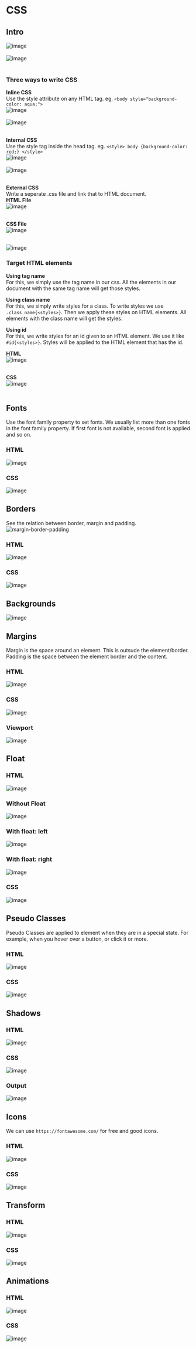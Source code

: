 # CSS 
## Intro
![image](https://github.com/user-attachments/assets/c34172f7-b17c-4961-a16e-7de30bec1d2f)<br><br>
![image](https://github.com/user-attachments/assets/cc737ea2-8285-4d15-9ed2-1078dd727205)<br><br>
### Three ways to write CSS
**Inline CSS**<br>
Use the style attribute on any HTML tag. eg. `<body style="background-color: aqua;">`<br>
![image](https://github.com/user-attachments/assets/108f1837-5ea4-4401-9786-f2a6acd9f33a)<br><br>
![image](https://github.com/user-attachments/assets/87ebca7e-40da-45f1-aba2-60dc0a995b77)<br><br>

**Internal CSS**<br>
Use the  style tag inside the head tag. eg. `<style> body {background-color: red;} </style>`<br>
![image](https://github.com/user-attachments/assets/898bcf3f-822e-477f-9bb4-5e77a07d4ec2)<br><br>
![image](https://github.com/user-attachments/assets/0f66932e-bd1c-4318-ae5f-72623fbf70ce)<br><br>

**External CSS**<br>
Write a seperate .css file and link that to HTML document.  <br>
**HTML File**<br>
![image](https://github.com/user-attachments/assets/b2fe8ae9-a20b-46f5-b22e-e3000b682bb2)<br><br>

**CSS File**<br>
![image](https://github.com/user-attachments/assets/c009e4be-4707-415b-abf3-f266e88f3bf9)<br><br>

![image](https://github.com/user-attachments/assets/b0b2541c-06f3-4e23-9ce6-5912958e62a4)

### Target HTML elements
**Using tag name**<br>
For this, we simply use the tag name in our css. All the elements in our document with the same tag name will get those styles.<br>

**Using class name**<br>
For this, we simply write styles for a class. To write styles we use `.class_name{<styles>}`. Then we apply these styles on
HTML elements. All elements with the class name will get the styles. <br>

**Using id**<br>
For this, we write styles for an id given to an HTML element. We use it like `#id{<styles>}`.  Styles will be applied to the 
HTML element that has the id. <br>

**HTML**<br>
![image](https://github.com/user-attachments/assets/1ebc3ce4-1a71-417c-b849-b3fe370e8611)<br><br>

**CSS**<br>
![image](https://github.com/user-attachments/assets/12352c56-ccbb-4bea-b11c-affe0b69069b)<br><br>

## Fonts
Use the font family property to set fonts. 
We usually list more than one fonts in the font family property. If first font is not available, second font is applied and so on.  
### HTML
![image](https://github.com/user-attachments/assets/3aaf2bf3-0138-4332-b7b3-9a9e6cc15bf9)

### CSS
![image](https://github.com/user-attachments/assets/9f0f58b8-4e57-4bbb-b3bf-32cc4fb4a2e9)

## Borders
See the relation between border, margin and padding.  
![margin-border-padding](https://github.com/user-attachments/assets/f56d66b5-fd0c-4ee5-bbf9-aca5405b52a2)

### HTML
![image](https://github.com/user-attachments/assets/4681b1d2-bfe7-4e37-a2cb-50e2a6638381)

### CSS
![image](https://github.com/user-attachments/assets/4ee1d96e-3a9c-4d7e-9aed-7e8f18c15330)

## Backgrounds
![image](https://github.com/user-attachments/assets/0bc5afc1-2b9c-461b-aebe-2b16d75362ba)

## Margins
Margin is the space around an element. This is outsude the element/border.
Padding is the space between the element border and the content. 
### HTML
![image](https://github.com/user-attachments/assets/a6d0e203-f37b-4543-911c-1be0e6b8ca3e)

### CSS
![image](https://github.com/user-attachments/assets/d39be2d3-7dff-4eae-ab79-3cd490669558)

### Viewport
![image](https://github.com/user-attachments/assets/e0d5120a-fb59-4682-8c87-46ca5bd284e7)

## Float
### HTML
![image](https://github.com/user-attachments/assets/8a41a29c-ba97-4f13-b978-917f3b02c0ff)

### Without Float
![image](https://github.com/user-attachments/assets/db235a37-9c8c-477a-aaf8-698118bb29d4)

### With float: left
![image](https://github.com/user-attachments/assets/dc2dae02-b1f7-4729-93d3-416838ca41ca)

### With float: right
![image](https://github.com/user-attachments/assets/63b00f1b-5134-4895-871e-4d923eabc51d)

### CSS
![image](https://github.com/user-attachments/assets/d28aeb53-30c8-4368-947c-8d3e69f3f5c6)

## Pseudo Classes
Pseudo Classes are applied to element when they are in a special state.
For example, when you hover over a button, or click it or more.<br>
### HTML
![image](https://github.com/user-attachments/assets/5c08add2-68b5-434f-b8f9-174c329447c4)

### CSS
![image](https://github.com/user-attachments/assets/7b00af65-9a10-4cc4-95b1-74e5a9842ad3)

## Shadows
### HTML
![image](https://github.com/user-attachments/assets/645a059d-4c75-462f-8439-d818de24e7e2)

### CSS
![image](https://github.com/user-attachments/assets/62f32275-7208-42f9-98d6-e45fc1cf23a0)

### Output
![image](https://github.com/user-attachments/assets/5a077445-4ee9-47fa-ba36-bfda8de7fb72)

## Icons
We can use `https://fontawesome.com/` for free and good icons.  
### HTML
![image](https://github.com/user-attachments/assets/2591727c-a26e-4a69-80f6-5490ae176297)

### CSS
![image](https://github.com/user-attachments/assets/84213ba6-9896-43b3-ab44-44f8db59b8e7)

## Transform
### HTML
![image](https://github.com/user-attachments/assets/d1a737c3-4f73-499e-a438-0d73e343eedb)

### CSS
![image](https://github.com/user-attachments/assets/14a7be84-2629-4f0c-a58a-3ca3c07876d6)

## Animations
### HTML
![image](https://github.com/user-attachments/assets/d5503dc5-576b-4850-8f9d-86b2cf86cbcb)

### CSS
![image](https://github.com/user-attachments/assets/f9cbb223-0e10-4dc5-975b-eb7acc0d56f3)
